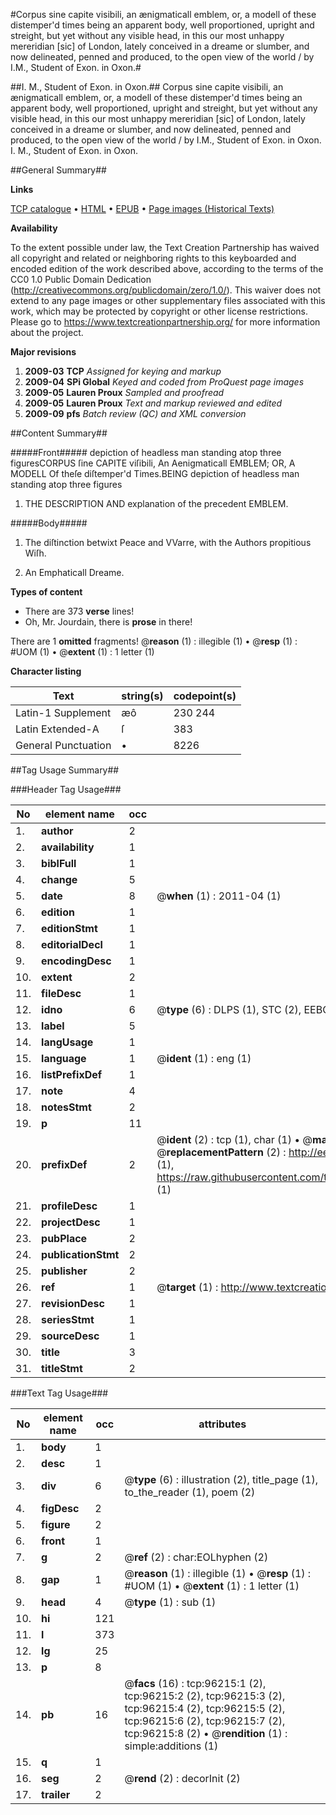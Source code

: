 #Corpus sine capite visibili, an ænigmaticall emblem, or, a modell of these distemper'd times being an apparent body, well proportioned, upright and streight, but yet without any visible head, in this our most unhappy mereridian [sic] of London, lately conceived in a dreame or slumber, and now delineated, penned and produced, to the open view of the world / by I.M., Student of Exon. in Oxon.#

##I. M., Student of Exon. in Oxon.##
Corpus sine capite visibili, an ænigmaticall emblem, or, a modell of these distemper'd times being an apparent body, well proportioned, upright and streight, but yet without any visible head, in this our most unhappy mereridian [sic] of London, lately conceived in a dreame or slumber, and now delineated, penned and produced, to the open view of the world / by I.M., Student of Exon. in Oxon.
I. M., Student of Exon. in Oxon.

##General Summary##

**Links**

[TCP catalogue](http://www.ota.ox.ac.uk/tcp/)  • 
[HTML](http://tei.it.ox.ac.uk/tcp/Texts-HTML/free/A51/A51686.html)  • 
[EPUB](http://tei.it.ox.ac.uk/tcp/Texts-EPUB/free/A51/A51686.epub) • 
[Page images (Historical Texts)](https://historicaltexts.jisc.ac.uk/eebo-12986756e)

**Availability**

To the extent possible under law, the Text Creation Partnership has waived all copyright and related or neighboring rights to this keyboarded and encoded edition of the work described above, according to the terms of the CC0 1.0 Public Domain Dedication (http://creativecommons.org/publicdomain/zero/1.0/). This waiver does not extend to any page images or other supplementary files associated with this work, which may be protected by copyright or other license restrictions. Please go to https://www.textcreationpartnership.org/ for more information about the project.

**Major revisions**

1. __2009-03__ __TCP__ *Assigned for keying and markup*
1. __2009-04__ __SPi Global__ *Keyed and coded from ProQuest page images*
1. __2009-05__ __Lauren Proux__ *Sampled and proofread*
1. __2009-05__ __Lauren Proux__ *Text and markup reviewed and edited*
1. __2009-09__ __pfs__ *Batch review (QC) and XML conversion*

##Content Summary##

#####Front#####
depiction of headless man standing atop three figuresCORPUS ſine CAPITE viſibili, An Aenigmaticall EMBLEM; OR, A MODELL Of theſe diſtemper'd Times.BEING depiction of headless man standing atop three figures
1. THE DESCRIPTION AND explanation of the precedent EMBLEM.

#####Body#####

1. The diſtinction betwixt Peace and VVarre, with the Authors propitious Wiſh.

1. An Emphaticall Dreame.

**Types of content**

  * There are 373 **verse** lines!
  * Oh, Mr. Jourdain, there is **prose** in there!

There are 1 **omitted** fragments! 
 @__reason__ (1) : illegible (1)  •  @__resp__ (1) : #UOM (1)  •  @__extent__ (1) : 1 letter (1)

**Character listing**


|Text|string(s)|codepoint(s)|
|---|---|---|
|Latin-1 Supplement|æô|230 244|
|Latin Extended-A|ſ|383|
|General Punctuation|•|8226|

##Tag Usage Summary##

###Header Tag Usage###

|No|element name|occ|attributes|
|---|---|---|---|
|1.|__author__|2||
|2.|__availability__|1||
|3.|__biblFull__|1||
|4.|__change__|5||
|5.|__date__|8| @__when__ (1) : 2011-04 (1)|
|6.|__edition__|1||
|7.|__editionStmt__|1||
|8.|__editorialDecl__|1||
|9.|__encodingDesc__|1||
|10.|__extent__|2||
|11.|__fileDesc__|1||
|12.|__idno__|6| @__type__ (6) : DLPS (1), STC (2), EEBO-CITATION (1), OCLC (1), VID (1)|
|13.|__label__|5||
|14.|__langUsage__|1||
|15.|__language__|1| @__ident__ (1) : eng (1)|
|16.|__listPrefixDef__|1||
|17.|__note__|4||
|18.|__notesStmt__|2||
|19.|__p__|11||
|20.|__prefixDef__|2| @__ident__ (2) : tcp (1), char (1)  •  @__matchPattern__ (2) : ([0-9\-]+):([0-9IVX]+) (1), (.+) (1)  •  @__replacementPattern__ (2) : http://eebo.chadwyck.com/downloadtiff?vid=$1&page=$2 (1), https://raw.githubusercontent.com/textcreationpartnership/Texts/master/tcpchars.xml#$1 (1)|
|21.|__profileDesc__|1||
|22.|__projectDesc__|1||
|23.|__pubPlace__|2||
|24.|__publicationStmt__|2||
|25.|__publisher__|2||
|26.|__ref__|1| @__target__ (1) : http://www.textcreationpartnership.org/docs/. (1)|
|27.|__revisionDesc__|1||
|28.|__seriesStmt__|1||
|29.|__sourceDesc__|1||
|30.|__title__|3||
|31.|__titleStmt__|2||


###Text Tag Usage###

|No|element name|occ|attributes|
|---|---|---|---|
|1.|__body__|1||
|2.|__desc__|1||
|3.|__div__|6| @__type__ (6) : illustration (2), title_page (1), to_the_reader (1), poem (2)|
|4.|__figDesc__|2||
|5.|__figure__|2||
|6.|__front__|1||
|7.|__g__|2| @__ref__ (2) : char:EOLhyphen (2)|
|8.|__gap__|1| @__reason__ (1) : illegible (1)  •  @__resp__ (1) : #UOM (1)  •  @__extent__ (1) : 1 letter (1)|
|9.|__head__|4| @__type__ (1) : sub (1)|
|10.|__hi__|121||
|11.|__l__|373||
|12.|__lg__|25||
|13.|__p__|8||
|14.|__pb__|16| @__facs__ (16) : tcp:96215:1 (2), tcp:96215:2 (2), tcp:96215:3 (2), tcp:96215:4 (2), tcp:96215:5 (2), tcp:96215:6 (2), tcp:96215:7 (2), tcp:96215:8 (2)  •  @__rendition__ (1) : simple:additions (1)|
|15.|__q__|1||
|16.|__seg__|2| @__rend__ (2) : decorInit (2)|
|17.|__trailer__|2||
